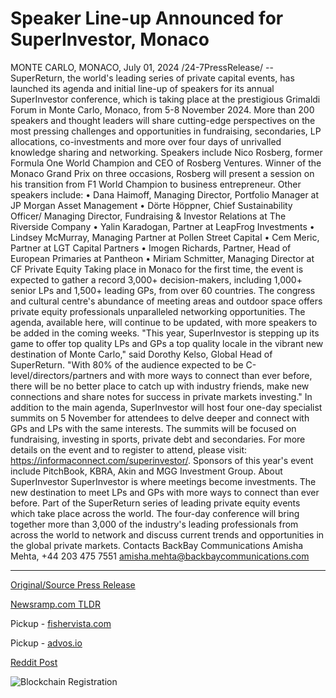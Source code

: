 # Speaker Line-up Announced for SuperInvestor, Monaco

MONTE CARLO, MONACO, July 01, 2024 /24-7PressRelease/ -- SuperReturn, the world's leading series of private capital events, has launched its agenda and initial line-up of speakers for its annual SuperInvestor conference, which is taking place at the prestigious Grimaldi Forum in Monte Carlo, Monaco, from 5-8 November 2024.   More than 200 speakers and thought leaders will share cutting-edge perspectives on the most pressing challenges and opportunities in fundraising, secondaries, LP allocations, co-investments and more over four days of unrivalled knowledge sharing and networking.   Speakers include Nico Rosberg, former Formula One World Champion and CEO of Rosberg Ventures. Winner of the Monaco Grand Prix on three occasions, Rosberg will present a session on his transition from F1 World Champion to business entrepreneur.  Other speakers include: •	Dana Haimoff, Managing Director, Portfolio Manager at JP Morgan Asset Management •	Dörte Höppner, Chief Sustainability Officer/ Managing Director, Fundraising & Investor Relations at The Riverside Company •	Yalin Karadogan, Partner at LeapFrog Investments •	Lindsey McMurray, Managing Partner at Pollen Street Capital •	Cem Meric, Partner at LGT Capital Partners •	Imogen Richards, Partner, Head of European Primaries at Pantheon •	Miriam Schmitter, Managing Director at CF Private Equity  Taking place in Monaco for the first time, the event is expected to gather a record 3,000+ decision-makers, including 1,000+ senior LPs and 1,500+ leading GPs, from over 60 countries. The congress and cultural centre's abundance of meeting areas and outdoor space offers private equity professionals unparalleled networking opportunities.   The agenda, available here, will continue to be updated, with more speakers to be added in the coming weeks.  "This year, SuperInvestor is stepping up its game to offer top quality LPs and GPs a top quality locale in the vibrant new destination of Monte Carlo," said Dorothy Kelso, Global Head of SuperReturn. "With 80% of the audience expected to be C-level/directors/partners and with more ways to connect than ever before, there will be no better place to catch up with industry friends, make new connections and share notes for success in private markets investing."   In addition to the main agenda, SuperInvestor will host four one-day specialist summits on 5 November for attendees to delve deeper and connect with GPs and LPs with the same interests. The summits will be focused on fundraising, investing in sports, private debt and secondaries. For more details on the event and to register to attend, please visit: https://informaconnect.com/superinvestor/.  Sponsors of this year's event include PitchBook, KBRA, Akin and MGG Investment Group.  About SuperInvestor  SuperInvestor is where meetings become investments. The new destination to meet LPs and GPs with more ways to connect than ever before. Part of the SuperReturn series of leading private equity events which take place across the world.   The four-day conference will bring together more than 3,000 of the industry's leading professionals from across the world to network and discuss current trends and opportunities in the global private markets.  Contacts BackBay Communications Amisha Mehta, +44 203 475 7551 amisha.mehta@backbaycommunications.com 

---

[Original/Source Press Release](https://www.24-7pressrelease.com/press-release/512175/speaker-line-up-announced-for-superinvestor-monaco)
                    

[Newsramp.com TLDR](https://newsramp.com/curated-news/superreturn-launches-agenda-and-speaker-line-up-for-superinvestor-conference-in-monte-carlo/8b4cb5e529b2994aaa808f76c45c654a) 


Pickup - [fishervista.com](https://fishervista.com/en/superinvestor-conference-to-convene-in-monte-carlo-with-star-studded-speaker-line-up/20244656)

Pickup - [advos.io](https://advos.io/en/superinvestor-conference-to-gather-industry-leaders-in-monaco/20244656)
 



[Reddit Post](https://www.reddit.com/r/FinancialNewsramp/comments/1dtpwe2/superreturn_launches_agenda_and_speaker_lineup/) 



![Blockchain Registration](https://cdn.newsramp.app/24-7PressRelease/qrcode/247/2/wolfqlFN.webp)
